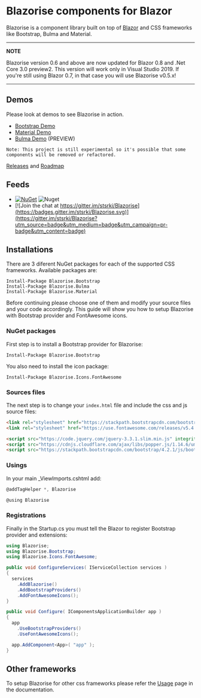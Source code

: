 # Blazorise components for Blazor

Blazorise is a component library built on top of [Blazor](https://blazor.net/) and CSS frameworks like Bootstrap, Bulma and Material.

---
**NOTE**

Blazorise version 0.6 and above are now updated for Blazor 0.8 and .Net Core 3.0 preview2. This version will work only in Visual Studio 2019. If you're still using Blazor 0.7, in that case you will use Blazorise v0.5.x!

---

## Demos

Please look at demos to see Blazorise in action.

- [Bootstrap Demo](https://bootstrapdemo.blazorise.com)
- [Material Demo](https://materialdemo.blazorise.com/)
- [Bulma Demo](https://bulmademo.blazorise.com/) (PREVIEW)

```
Note: This project is still experimental so it's possible that some components will be removed or refactored.
```

[Releases](https://blazorise.com/docs/releases/) and [Roadmap](https://blazorise.com/docs/roadmap/)

## Feeds

* [![NuGet](https://img.shields.io/nuget/vpre/Blazorise.svg)](https://www.nuget.org/profiles/stsrki) ![Nuget](https://img.shields.io/nuget/dt/Blazorise.svg)
* [![Join the chat at https://gitter.im/stsrki/Blazorise](https://badges.gitter.im/stsrki/Blazorise.svg)](https://gitter.im/stsrki/Blazorise?utm_source=badge&utm_medium=badge&utm_campaign=pr-badge&utm_content=badge)

## Installations

There are 3 diferent NuGet packages for each of the supported CSS frameworks. Available packages are:

```
Install-Package Blazorise.Bootstrap
Install-Package Blazorise.Bulma
Install-Package Blazorise.Material
```

Before continuing please choose one of them and modify your source files and your code accordingly. This guide will show you how to setup Blazorise with Bootstrap provider and FontAwesome icons.

### NuGet packages

First step is to install a Bootstrap provider for Blazorise:

```
Install-Package Blazorise.Bootstrap
```

You also need to install the icon package:

```
Install-Package Blazorise.Icons.FontAwesome
```

### Sources files

The next step is to change your `index.html` file and include the css and js source files:

```html
<link rel="stylesheet" href="https://stackpath.bootstrapcdn.com/bootstrap/4.2.1/css/bootstrap.min.css" integrity="sha384-GJzZqFGwb1QTTN6wy59ffF1BuGJpLSa9DkKMp0DgiMDm4iYMj70gZWKYbI706tWS" crossorigin="anonymous">
<link rel="stylesheet" href="https://use.fontawesome.com/releases/v5.4.1/css/all.css" integrity="sha384-5sAR7xN1Nv6T6+dT2mhtzEpVJvfS3NScPQTrOxhwjIuvcA67KV2R5Jz6kr4abQsz" crossorigin="anonymous">

<script src="https://code.jquery.com/jquery-3.3.1.slim.min.js" integrity="sha384-q8i/X+965DzO0rT7abK41JStQIAqVgRVzpbzo5smXKp4YfRvH+8abtTE1Pi6jizo" crossorigin="anonymous"></script>
<script src="https://cdnjs.cloudflare.com/ajax/libs/popper.js/1.14.6/umd/popper.min.js" integrity="sha384-wHAiFfRlMFy6i5SRaxvfOCifBUQy1xHdJ/yoi7FRNXMRBu5WHdZYu1hA6ZOblgut" crossorigin="anonymous"></script>
<script src="https://stackpath.bootstrapcdn.com/bootstrap/4.2.1/js/bootstrap.min.js" integrity="sha384-B0UglyR+jN6CkvvICOB2joaf5I4l3gm9GU6Hc1og6Ls7i6U/mkkaduKaBhlAXv9k" crossorigin="anonymous"></script>
```

### Usings

In your main _ViewImports.cshtml add:

```cs
@addTagHelper *, Blazorise

@using Blazorise
```

### Registrations

Finally in the Startup.cs you must tell the Blazor to register Bootstrap provider and extensions:

```cs
using Blazorise;
using Blazorise.Bootstrap;
using Blazorise.Icons.FontAwesome;

public void ConfigureServices( IServiceCollection services )
{
  services
    .AddBlazorise()
    .AddBootstrapProviders()
    .AddFontAwesomeIcons();
}

public void Configure( IComponentsApplicationBuilder app )
{
  app
    .UseBootstrapProviders()
    .UseFontAwesomeIcons();

  app.AddComponent<App>( "app" );
}
```

## Other frameworks

To setup Blazorise for other css frameworks please refer the [Usage](https://blazorise.com/docs/usage/) page in the documentation.

